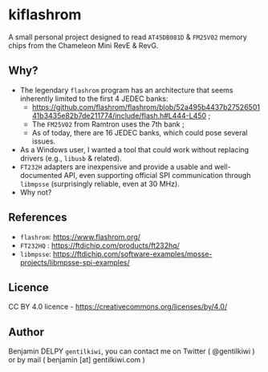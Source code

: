 # kiflashrom

A small personal project designed to read `AT45DB081D` & `FM25V02` memory chips from the Chameleon Mini RevE & RevG.

## Why?
- The legendary `flashrom` program has an architecture that seems inherently limited to the first 4 JEDEC banks:
  - https://github.com/flashrom/flashrom/blob/52a495b4437b2752650141b3435e82b7de211774/include/flash.h#L444-L450 ;
  - The `FM25V02` from Ramtron uses the 7th bank ;
  - As of today, there are 16 JEDEC banks, which could pose several issues.
- As a Windows user, I wanted a tool that could work without replacing drivers (e.g., `libusb` & related).  
- `FT232H` adapters are inexpensive and provide a usable and well-documented API, even supporting official SPI communication through `libmpsse` (surprisingly reliable, even at 30 MHz).  
- Why not?

## References
- `flashrom`: https://www.flashrom.org/  
- `FT232HQ` : https://ftdichip.com/products/ft232hq/  
- `libmpsse`: https://ftdichip.com/software-examples/mpsse-projects/libmpsse-spi-examples/  

## Licence
CC BY 4.0 licence - https://creativecommons.org/licenses/by/4.0/

## Author
Benjamin DELPY `gentilkiwi`, you can contact me on Twitter ( @gentilkiwi ) or by mail ( benjamin [at] gentilkiwi.com )
